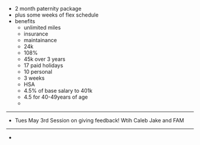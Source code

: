 - 2 month paternity package
- plus some weeks of flex schedule
- benefits
	- unlimited miles
	- insurance
	- maintainance
	- 24k
	- 108%
	- 45k over 3 years
	- 17 paid holidays
	- 10 personal
	- 3 weeks
	- HSA
	- 4.5% of base salary to 401k
	- 4.5 for 40-49years of age
	-
- ---
- Tues May 3rd Session on giving feedback! Wtih Caleb Jake and FAM
- ---
-